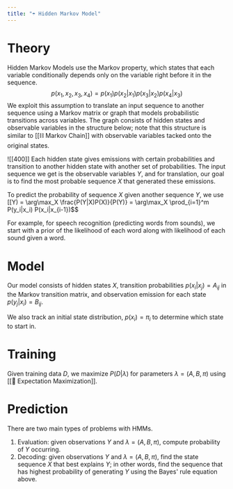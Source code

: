 ```yaml
---
title: "☂️ Hidden Markov Model"
---
```

# Theory
Hidden Markov Models use the Markov property, which states that each variable conditionally depends only on the variable right before it in the sequence.
$$p(x_1, x_2, x_3, x_4) = p(x_1)p(x_2|x_1)p(x_3|x_2)p(x_4|x_3)$$
We exploit this assumption to translate an input sequence to another sequence using a Markov matrix or graph that models probabilistic transitions across variables. The graph consists of hidden states and observable variables in the structure below; note that this structure is similar to [[⛓️ Markov Chain]] with observable variables tacked onto the original states.

![[400]]
Each hidden state gives emissions with certain probabilities and transition to another hidden state with another set of probabilities. The input sequence we get is the observable variables $Y$, and for translation, our goal is to find the most probable sequence $X$ that generated these emissions.

To predict the probability of sequence $X$ given another sequence $Y$, we use [[Y) = \arg\max_X \frac{P(Y|X)P(X)}{P(Y)} = \arg\max_X \prod_{i=1}^m P(y_i|x_i) P(x_i|x_{i-1})$$

For example, for speech recognition (predicting words from sounds), we start with a prior of the likelihood of each word along with likelihood of each sound given a word.

# Model
Our model consists of hidden states $X$, transition probabilities $p(x_i|x_j) = A_{ij}$ in the Markov transition matrix, and observation emission for each state $p(y_j | x_i) = B_{ij}$.

We also track an initial state distribution, $p(x_i) = \pi_i$ to determine which state to start in.

# Training
Given training data $D$, we maximize $P(D|\lambda)$ for parameters $\lambda = (A, B, \pi)$ using [[🎉 Expectation Maximization]].

# Prediction
There are two main types of problems with HMMs.
1. Evaluation: given observations $Y$ and $\lambda = (A, B, \pi)$, compute probability of $Y$ occurring.
2. Decoding: given observations $Y$ and $\lambda = (A, B, \pi)$, find the state sequence $X$ that best explains $Y$; in other words, find the sequence that has highest probability of generating $Y$ using the Bayes' rule equation above.
